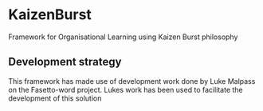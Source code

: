 # KaizenBurst
Framework for Organisational Learning using Kaizen Burst philosophy
## Development strategy
This framework has made use of development work done by Luke Malpass on the Fasetto-word project. Lukes work has been used
to facilitate the development of this solution
